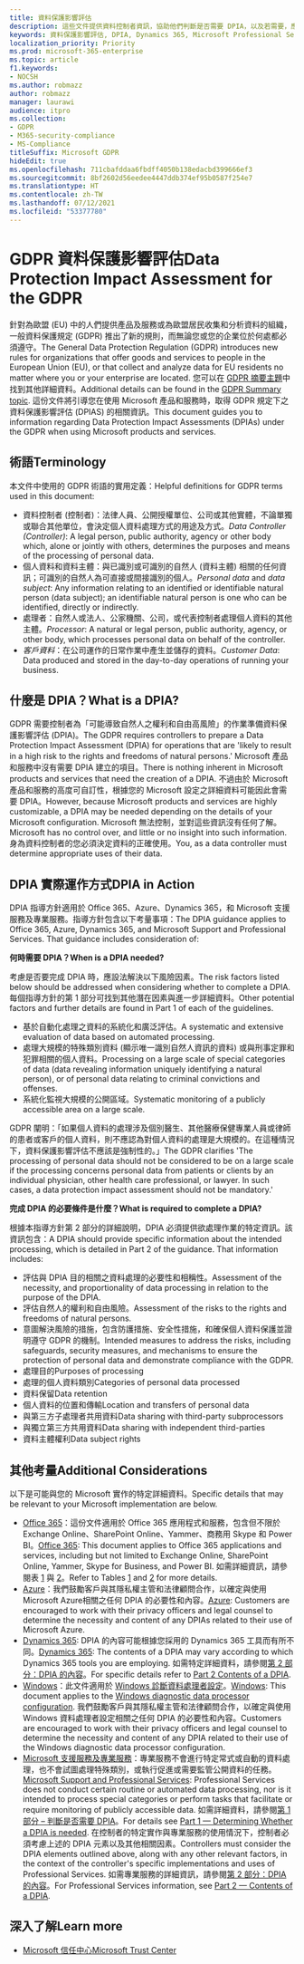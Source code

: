 ```yaml
---
title: 資料保護影響評估
description: 這些文件提供資料控制者資訊，協助他們判斷是否需要 DPIA，以及若需要，應包含哪些詳細資料。
keywords: 資料保護影響評估, DPIA, Dynamics 365, Microsoft Professional Services, Microsoft 365, Microsoft 365 文件, GDPR
localization_priority: Priority
ms.prod: microsoft-365-enterprise
ms.topic: article
f1.keywords:
- NOCSH
ms.author: robmazz
author: robmazz
manager: laurawi
audience: itpro
ms.collection:
- GDPR
- M365-security-compliance
- MS-Compliance
titleSuffix: Microsoft GDPR
hideEdit: true
ms.openlocfilehash: 711cbafddaa6fbdff4050b138edacbd399666ef3
ms.sourcegitcommit: 8bf2602d56eedee4447ddb374ef95b0587f254e7
ms.translationtype: HT
ms.contentlocale: zh-TW
ms.lasthandoff: 07/12/2021
ms.locfileid: "53377780"
---
```

# <a name="data-protection-impact-assessment-for-the-gdpr"></a><span data-ttu-id="8d7c3-104">GDPR 資料保護影響評估</span><span class="sxs-lookup"><span data-stu-id="8d7c3-104">Data Protection Impact Assessment for the GDPR</span></span>

<span data-ttu-id="8d7c3-105">針對為歐盟 (EU) 中的人們提供產品及服務或為歐盟居民收集和分析資料的組織，一般資料保護規定 (GDPR) 推出了新的規則，而無論您或您的企業位於何處都必須遵守。</span><span class="sxs-lookup"><span data-stu-id="8d7c3-105">The General Data Protection Regulation (GDPR) introduces new rules for organizations that offer goods and services to people in the European Union (EU), or that collect and analyze data for EU residents no matter where you or your enterprise are located.</span></span> <span data-ttu-id="8d7c3-106">您可以在 [GDPR 摘要主題](gdpr.md)中找到其他詳細資料。</span><span class="sxs-lookup"><span data-stu-id="8d7c3-106">Additional details can be found in the [GDPR Summary topic](gdpr.md).</span></span> <span data-ttu-id="8d7c3-107">這份文件將引導您在使用 Microsoft 產品和服務時，取得 GDPR 規定下之資料保護影響評估 (DPIAS) 的相關資訊。</span><span class="sxs-lookup"><span data-stu-id="8d7c3-107">This document guides you to information regarding Data Protection Impact Assessments (DPIAs) under the GDPR when using Microsoft products and services.</span></span>

## <a name="terminology"></a><span data-ttu-id="8d7c3-108">術語</span><span class="sxs-lookup"><span data-stu-id="8d7c3-108">Terminology</span></span>

<span data-ttu-id="8d7c3-109">本文件中使用的 GDPR 術語的實用定義：</span><span class="sxs-lookup"><span data-stu-id="8d7c3-109">Helpful definitions for GDPR terms used in this document:</span></span>

- <span data-ttu-id="8d7c3-110">資料控制者 (控制者)：法律人員、公開授權單位、公司或其他實體，不論單獨或聯合其他單位，會決定個人資料處理方式的用途及方式。</span><span class="sxs-lookup"><span data-stu-id="8d7c3-110">*Data Controller (Controller)*: A legal person, public authority, agency or other body which, alone or jointly with others, determines the purposes and means of the processing of personal data.</span></span>  
- <span data-ttu-id="8d7c3-111">個人資料和資料主體：與已識別或可識別的自然人 (資料主體) 相關的任何資訊；可識別的自然人為可直接或間接識別的個人。</span><span class="sxs-lookup"><span data-stu-id="8d7c3-111">*Personal data* and *data subject*: Any information relating to an identified or identifiable natural person (data subject); an identifiable natural person is one who can be identified, directly or indirectly.</span></span>  
- <span data-ttu-id="8d7c3-112">處理者：自然人或法人、公家機關、公司，或代表控制者處理個人資料的其他主體。</span><span class="sxs-lookup"><span data-stu-id="8d7c3-112">*Processor*: A natural or legal person, public authority, agency, or other body, which processes personal data on behalf of the controller.</span></span>  
- <span data-ttu-id="8d7c3-113">*客戶資料*：在公司運作的日常作業中產生並儲存的資料。</span><span class="sxs-lookup"><span data-stu-id="8d7c3-113">*Customer Data*: Data produced and stored in the day-to-day operations of running your business.</span></span>

## <a name="what-is-a-dpia"></a><span data-ttu-id="8d7c3-114">什麼是 DPIA？</span><span class="sxs-lookup"><span data-stu-id="8d7c3-114">What is a DPIA?</span></span>

<span data-ttu-id="8d7c3-115">GDPR 需要控制者為「可能導致自然人之權利和自由高風險」的作業準備資料保護影響評估 (DPIA)。</span><span class="sxs-lookup"><span data-stu-id="8d7c3-115">The GDPR requires controllers to prepare a Data Protection Impact Assessment (DPIA) for operations that are 'likely to result in a high risk to the rights and freedoms of natural persons.'</span></span> <span data-ttu-id="8d7c3-116">Microsoft 產品和服務中沒有需要 DPIA 建立的項目。</span><span class="sxs-lookup"><span data-stu-id="8d7c3-116">There is nothing inherent in Microsoft products and services that need the creation of a DPIA.</span></span> <span data-ttu-id="8d7c3-117">不過由於 Microsoft 產品和服務的高度可自訂性，根據您的 Microsoft 設定之詳細資料可能因此會需要 DPIA。</span><span class="sxs-lookup"><span data-stu-id="8d7c3-117">However, because Microsoft products and services are highly customizable, a DPIA may be needed depending on the details of your Microsoft configuration.</span></span> <span data-ttu-id="8d7c3-118">Microsoft 無法控制，並對這些資訊沒有任何了解。</span><span class="sxs-lookup"><span data-stu-id="8d7c3-118">Microsoft has no control over, and little or no insight into such information.</span></span> <span data-ttu-id="8d7c3-119">身為資料控制者的您必須決定資料的正確使用。</span><span class="sxs-lookup"><span data-stu-id="8d7c3-119">You, as a data controller must determine appropriate uses of their data.</span></span>

## <a name="dpia-in-action"></a><span data-ttu-id="8d7c3-120">DPIA 實際運作方式</span><span class="sxs-lookup"><span data-stu-id="8d7c3-120">DPIA in Action</span></span>

<span data-ttu-id="8d7c3-p103">DPIA 指導方針適用於 Office 365、Azure、Dynamics 365，和 Microsoft 支援服務及專業服務。指導方針包含以下考量事項：</span><span class="sxs-lookup"><span data-stu-id="8d7c3-p103">The DPIA guidance applies to Office 365, Azure, Dynamics 365, and Microsoft Support and Professional Services. That guidance includes consideration of:</span></span>

<span data-ttu-id="8d7c3-123">**何時需要 DPIA？**</span><span class="sxs-lookup"><span data-stu-id="8d7c3-123">**When is a DPIA needed?**</span></span>

<span data-ttu-id="8d7c3-124">考慮是否要完成 DPIA 時，應設法解決以下風險因素。</span><span class="sxs-lookup"><span data-stu-id="8d7c3-124">The risk factors listed below should be addressed when considering whether to complete a DPIA.</span></span> <span data-ttu-id="8d7c3-125">每個指導方針的第 1 部分可找到其他潛在因素與進一步詳細資料。</span><span class="sxs-lookup"><span data-stu-id="8d7c3-125">Other potential factors and further details are found in Part 1 of each of the guidelines.</span></span>  

- <span data-ttu-id="8d7c3-126">基於自動化處理之資料的系統化和廣泛評估。</span><span class="sxs-lookup"><span data-stu-id="8d7c3-126">A systematic and extensive evaluation of data based on automated processing.</span></span>  
- <span data-ttu-id="8d7c3-127">處理大規模的特殊類別資料 (顯示唯一識別自然人資訊的資料) 或與刑事定罪和犯罪相關的個人資料。</span><span class="sxs-lookup"><span data-stu-id="8d7c3-127">Processing on a large scale of special categories of data (data revealing information uniquely identifying a natural person), or of personal data relating to criminal convictions and offenses.</span></span>
- <span data-ttu-id="8d7c3-128">系統化監視大規模的公開區域。</span><span class="sxs-lookup"><span data-stu-id="8d7c3-128">Systematic monitoring of a publicly accessible area on a large scale.</span></span>

<span data-ttu-id="8d7c3-p105">GDPR 闡明：「如果個人資料的處理涉及個別醫生、其他醫療保健專業人員或律師的患者或客戶的個人資料，則不應認為對個人資料的處理是大規模的。在這種情況下，資料保護影響評估不應該是強制性的。」</span><span class="sxs-lookup"><span data-stu-id="8d7c3-p105">The GDPR clarifies 'The processing of personal data should not be considered to be on a large scale if the processing concerns personal data from patients or clients by an individual physician, other health care professional, or lawyer. In such cases, a data protection impact assessment should not be mandatory.'</span></span>

<span data-ttu-id="8d7c3-131">**完成 DPIA 的必要條件是什麼？**</span><span class="sxs-lookup"><span data-stu-id="8d7c3-131">**What is required to complete a DPIA?**</span></span>

<span data-ttu-id="8d7c3-p106">根據本指導方針第 2 部分的詳細說明，DPIA 必須提供欲處理作業的特定資訊。該資訊包含：</span><span class="sxs-lookup"><span data-stu-id="8d7c3-p106">A DPIA should provide specific information about the intended processing, which is detailed in Part 2 of the guidance. That information includes:</span></span>

- <span data-ttu-id="8d7c3-134">評估與 DPIA 目的相關之資料處理的必要性和相稱性。</span><span class="sxs-lookup"><span data-stu-id="8d7c3-134">Assessment of the necessity, and proportionality of data processing in relation to the purpose of the DPIA.</span></span>  
- <span data-ttu-id="8d7c3-135">評估自然人的權利和自由風險。</span><span class="sxs-lookup"><span data-stu-id="8d7c3-135">Assessment of the risks to the rights and freedoms of natural persons.</span></span>
- <span data-ttu-id="8d7c3-136">意圖解決風險的措施，包含防護措施、安全性措施，和確保個人資料保護並證明遵守 GDPR 的機制。</span><span class="sxs-lookup"><span data-stu-id="8d7c3-136">Intended measures to address the risks, including safeguards, security measures, and mechanisms to ensure the protection of personal data and demonstrate compliance with the GDPR.</span></span>
- <span data-ttu-id="8d7c3-137">處理目的</span><span class="sxs-lookup"><span data-stu-id="8d7c3-137">Purposes of processing</span></span>  
- <span data-ttu-id="8d7c3-138">處理的個人資料類別</span><span class="sxs-lookup"><span data-stu-id="8d7c3-138">Categories of personal data processed</span></span>  
- <span data-ttu-id="8d7c3-139">資料保留</span><span class="sxs-lookup"><span data-stu-id="8d7c3-139">Data retention</span></span>  
- <span data-ttu-id="8d7c3-140">個人資料的位置和傳輸</span><span class="sxs-lookup"><span data-stu-id="8d7c3-140">Location and transfers of personal data</span></span>  
- <span data-ttu-id="8d7c3-141">與第三方子處理者共用資料</span><span class="sxs-lookup"><span data-stu-id="8d7c3-141">Data sharing with third-party subprocessors</span></span>  
- <span data-ttu-id="8d7c3-142">與獨立第三方共用資料</span><span class="sxs-lookup"><span data-stu-id="8d7c3-142">Data sharing with independent third-parties</span></span>  
- <span data-ttu-id="8d7c3-143">資料主體權利</span><span class="sxs-lookup"><span data-stu-id="8d7c3-143">Data subject rights</span></span>

## <a name="additional-considerations"></a><span data-ttu-id="8d7c3-144">其他考量</span><span class="sxs-lookup"><span data-stu-id="8d7c3-144">Additional Considerations</span></span>

<span data-ttu-id="8d7c3-145">以下是可能與您的 Microsoft 實作的特定詳細資料。</span><span class="sxs-lookup"><span data-stu-id="8d7c3-145">Specific details that may be relevant to your Microsoft implementation are below.</span></span>

- <span data-ttu-id="8d7c3-146">[Office 365](gdpr-dpia-office365.md)：這份文件適用於 Office 365 應用程式和服務，包含但不限於 Exchange Online、SharePoint Online、Yammer、商務用 Skype 和 Power BI。</span><span class="sxs-lookup"><span data-stu-id="8d7c3-146">[Office 365](gdpr-dpia-office365.md): This document applies to Office 365 applications and services, including but not limited to Exchange Online, SharePoint Online, Yammer, Skype for Business, and Power BI.</span></span> <span data-ttu-id="8d7c3-147">如需詳細資訊，請參閱表 [1](/microsoft-365/compliance/gdpr-dpia-office365#part-1--determining-whether-a-dpia-is-needed) 與 [2](/microsoft-365/compliance/gdpr-dpia-office365#part-2--contents-of-a-dpia)。</span><span class="sxs-lookup"><span data-stu-id="8d7c3-147">Refer to Tables [1](/microsoft-365/compliance/gdpr-dpia-office365#part-1--determining-whether-a-dpia-is-needed) and [2](/microsoft-365/compliance/gdpr-dpia-office365#part-2--contents-of-a-dpia) for more details.</span></span>  
- <span data-ttu-id="8d7c3-148">[Azure](gdpr-dpia-azure.md)：我們鼓勵客戶與其隱私權主管和法律顧問合作，以確定與使用 Microsoft Azure相關之任何 DPIA 的必要性和內容。</span><span class="sxs-lookup"><span data-stu-id="8d7c3-148">[Azure](gdpr-dpia-azure.md): Customers are encouraged to work with their privacy officers and legal counsel to determine the necessity and content of any DPIAs related to their use of Microsoft Azure.</span></span>  
- <span data-ttu-id="8d7c3-149">[Dynamics 365](gdpr-dpia-dynamics.md): DPIA 的內容可能根據您採用的 Dynamics 365 工具而有所不同。</span><span class="sxs-lookup"><span data-stu-id="8d7c3-149">[Dynamics 365](gdpr-dpia-dynamics.md): The contents of a DPIA may vary according to which Dynamics 365 tools you are employing.</span></span> <span data-ttu-id="8d7c3-150">如需特定詳細資料，請參閱[第 2 部分：DPIA 的內容](/microsoft-365/compliance/gdpr-dpia-dynamics#part-2--contents-of-a-dpia)。</span><span class="sxs-lookup"><span data-stu-id="8d7c3-150">For specific details refer to [Part 2 Contents of a DPIA](/microsoft-365/compliance/gdpr-dpia-dynamics#part-2--contents-of-a-dpia).</span></span>
- <span data-ttu-id="8d7c3-151">[Windows](/compliance/regulatory/gdpr-dpia-windows)：此文件適用於 [Windows 診斷資料處理者設定](/windows/privacy/configure-windows-diagnostic-data-in-your-organization)。</span><span class="sxs-lookup"><span data-stu-id="8d7c3-151">[Windows](/compliance/regulatory/gdpr-dpia-windows): This document applies to the [Windows diagnostic data processor configuration](/windows/privacy/configure-windows-diagnostic-data-in-your-organization).</span></span> <span data-ttu-id="8d7c3-152">我們鼓勵客戶與其隱私權主管和法律顧問合作，以確定與使用 Windows 資料處理者設定相關之任何 DPIA 的必要性和內容。</span><span class="sxs-lookup"><span data-stu-id="8d7c3-152">Customers are encouraged to work with their privacy officers and legal counsel to determine the necessity and content of any DPIA related to their use of the Windows diagnostic data processor configuration.</span></span>
- <span data-ttu-id="8d7c3-153">[Microsoft 支援服務及專業服務](gdpr-dpia-prof-services.md)：專業服務不會進行特定常式或自動的資料處理，也不會試圖處理特殊類別，或執行促進或需要監管公開資料的任務。</span><span class="sxs-lookup"><span data-stu-id="8d7c3-153">[Microsoft Support and Professional Services](gdpr-dpia-prof-services.md): Professional Services does not conduct certain routine or automated data processing, nor is it intended to process special categories or perform tasks that facilitate or require monitoring of publicly accessible data.</span></span> <span data-ttu-id="8d7c3-154">如需詳細資料，請參閱[第 1 部分 – 判斷是否需要 DPIA](/microsoft-365/compliance/gdpr-dpia-prof-services#part-1--determining-whether-a-dpia-is-needed)。</span><span class="sxs-lookup"><span data-stu-id="8d7c3-154">For details see [Part 1 — Determining Whether a DPIA is needed](/microsoft-365/compliance/gdpr-dpia-prof-services#part-1--determining-whether-a-dpia-is-needed).</span></span> <span data-ttu-id="8d7c3-155">在控制者的特定實作與專業服務的使用情況下，控制者必須考慮上述的 DPIA 元素以及其他相關因素。</span><span class="sxs-lookup"><span data-stu-id="8d7c3-155">Controllers must consider the DPIA elements outlined above, along with any other relevant factors, in the context of the controller's specific implementations and uses of Professional Services.</span></span> <span data-ttu-id="8d7c3-156">如需專業服務的詳細資訊，請參閱[第 2 部分：DPIA 的內容](/microsoft-365/compliance/gdpr-dpia-prof-services#part-2--contents-of-a-dpia)。</span><span class="sxs-lookup"><span data-stu-id="8d7c3-156">For Professional Services information, see [Part 2 — Contents of a DPIA](/microsoft-365/compliance/gdpr-dpia-prof-services#part-2--contents-of-a-dpia).</span></span>

## <a name="learn-more"></a><span data-ttu-id="8d7c3-157">深入了解</span><span class="sxs-lookup"><span data-stu-id="8d7c3-157">Learn more</span></span>

- [<span data-ttu-id="8d7c3-158">Microsoft 信任中心</span><span class="sxs-lookup"><span data-stu-id="8d7c3-158">Microsoft Trust Center</span></span>](https://www.microsoft.com/trust-center/privacy/gdpr-overview)
